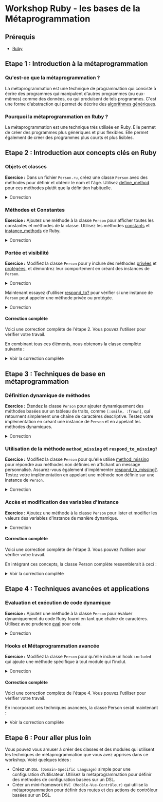 # Workshop Ruby - les bases de la Métaprogrammation

## Prérequis

- [Ruby](https://www.ruby-lang.org/fr/documentation/installation/)

## Etape 1 : Introduction à la métaprogrammation

### Qu'est-ce que la métaprogrammation ?

La métaprogrammation est une technique de programmation qui consiste à écrire des programmes qui manipulent d'autres programmes (ou eux-mêmes) comme des données, ou qui produisent de tels programmes. C'est une forme d'abstraction qui permet de décrire des [algorithmes génériques](https://a3soft.fr/algorithme-sequentiel/).

### Pourquoi la métaprogrammation en Ruby ?

La métaprogrammation est une technique très utilisée en Ruby. Elle permet de créer des programmes plus génériques et plus flexibles. Elle permet également de créer des programmes plus courts et plus lisibles.

## Etape 2 : Introduction aux concepts clés en Ruby

### Objets et classes 

**Exercice :** Dans un fichier `Person.ru`, créez une classe `Person` avec des méthodes pour définir et obtenir le nom et l'âge. Utilisez [define_method](https://ruby-doc.org/3.2.2/Module.html#method-i-define_method) pour ces méthodes plutôt que la définition habituelle.

<details><summary markdown="span">Correction</summary>

```ruby
class Person
  [:name, :age].each do |prop|
    define_method("#{prop}") { instance_variable_get("@#{prop}") }
    define_method("#{prop}=") { |val| instance_variable_set("@#{prop}", val) }
  end
end
```

</details>

### Méthodes et Constantes

**Exercice :** Ajoutez une méthode à la classe `Person` pour afficher toutes les constantes et méthodes de la classe. Utilisez les méthodes [constants](https://ruby-doc.org/3.2.2/Module.html#method-i-constants) et [instance_methods](https://ruby-doc.org/3.2.2/Module.html#method-i-instance_methods) de Ruby.

<details><summary markdown="span">Correction</summary>

```ruby
class Person
  def self.details
    puts "Constantes: #{self.constants}"
    puts "Méthodes: #{self.instance_methods(false)}"
  end
end
```

</details>

### Portée et visibilité

**Exercice :** Modifiez la classe `Person` pour y inclure des méthodes [privées](https://ruby-doc.org/3.2.2/Module.html#method-i-private) et [protégées](https://ruby-doc.org/3.2.2/Module.html#method-i-protected), et démontrez leur comportement en créant des instances de `Person`.

<details><summary markdown="span">Correction</summary>

```ruby
class Person
  def public_method
    "Ceci est une méthode publique."
  end

  private

  def private_method
    "Ceci est une méthode privée."
  end

  protected

  def protected_method
    "Ceci est une méthode protégée."
  end
end
```

</details>

Maintenant essayez d'utiliser [respond_to?](https://ruby-doc.org/3.2.2/Object.html#method-i-respond_to-3F) pour vérifier si une instance de `Person` peut appeler une méthode privée ou protégée.

<details><summary markdown="span">Correction</summary>

```ruby
class Person
  def interact_with_another_person(other_person)
    if other_person.respond_to?(:protected_method)
      "Interagir avec une méthode protégée: #{other_person.protected_method}"
    else
      "Impossible d'interagir avec une méthode protégée."
    end
  end
end
```

</details>

#### Correction complète

Voici une correction complète de l'étape 2. Vous pouvez l'utiliser pour vérifier votre travail.

En combinant tous ces éléments, nous obtenons la classe complète suivante :

<details><summary markdown="span">Voir la correction complète</summary>

```ruby
class Person
  [:name, :age].each do |prop|
    define_method("#{prop}") { instance_variable_get("@#{prop}") }
    define_method("#{prop}=") { |val| instance_variable_set("@#{prop}", val) }
  end

  def self.details
    puts "Constantes: #{self.constants}"
    puts "Méthodes: #{self.instance_methods(false)}"
  end

  def public_method
    "Ceci est une méthode publique."
  end

  def interact_with_another_person(other_person)
    if other_person.respond_to?(:protected_method)
      "Interagir avec une méthode protégée: #{other_person.protected_method}"
    else
      "Impossible d'interagir avec une méthode protégée."
    end
  end

  private

  def private_method
    "Ceci est une méthode privée."
  end

  protected

  def protected_method
    "Ceci est une méthode protégée."
  end
end
```

</details>

## Etape 3 : Techniques de base en métaprogrammation

### Définition dynamique de méthodes

**Exercice :** Étendez la classe `Person` pour ajouter dynamiquement des méthodes basées sur un tableau de traits, comme `[:smile, :frown]`, qui retournent simplement une chaîne de caractères descriptive. Testez votre implémentation en créant une instance de `Person` et en appelant les méthodes dynamiques.

<details><summary markdown="span">Correction</summary>

```ruby
class Person
  [:smile, :frown].each do |action|
    define_method(action) do
      "Person #{action}s"
    end
  end
end
```

</details>

### Utilisation de la méthode `method_missing` et `respond_to_missing?`

**Exercice :** Modifiez la classe `Person` pour qu'elle utilise [method_missing](https://ruby-doc.org/core-2.6.3/BasicObject.html#method-i-method_missing) pour répondre aux méthodes non définies en affichant un message personnalisé. Assurez-vous également d'implémenter [respond_to_missing?](https://ruby-doc.org/3.2.2/Object.html#method-i-respond_to_missing-3F). Testez votre implémentation en appelant une méthode non définie sur une instance de `Person`.

<details><summary markdown="span">Correction</summary>

```ruby
class Person
  def method_missing(method_name, *args, &block)
    "La méthode #{method_name} n'existe pas"
  end

  def respond_to_missing?(method_name, include_private = false)
    method_name.to_s.start_with?('dynamic_') || super
  end
end
```

</details>

### Accès et modification des variables d'instance

**Exercice :** Ajoutez une méthode à la classe `Person` pour lister et modifier les valeurs des variables d'instance de manière dynamique.

<details><summary markdown="span">Correction</summary>

```ruby
class Person
  def set_property(property_name, value)
    instance_variable_set("@#{property_name}", value)
  end

  def get_property(property_name)
    instance_variable_get("@#{property_name}")
  end
end
```

</details>

#### Correction complète

Voici une correction complète de l'étape 3. Vous pouvez l'utiliser pour vérifier votre travail.

En intégrant ces concepts, la classe Person complète ressemblerait à ceci :

<details><summary markdown="span">Voir la correction complète</summary>

```ruby
class Person
  [:name, :age, :smile, :frown].each do |prop|
    define_method("#{prop}") { instance_variable_get("@#{prop}") }
    define_method("#{prop}=") { |val| instance_variable_set("@#{prop}", val) }
  end

  def self.details
    puts "Constantes: #{self.constants}"
    puts "Méthodes: #{self.instance_methods(false)}"
  end

  def public_method
    "Ceci est une méthode publique."
  end

  def method_missing(method_name, *args, &block)
    "La méthode #{method_name} n'existe pas"
  end

  def respond_to_missing?(method_name, include_private = false)
    method_name.to_s.start_with?('dynamic_') || super
  end

  def set_property(property_name, value)
    instance_variable_set("@#{property_name}", value)
  end

  def get_property(property_name)
    instance_variable_get("@#{property_name}")
  end

  private

  def private_method
    "Ceci est une méthode privée."
  end

  protected

  def protected_method
    "Ceci est une méthode protégée."
  end
end
```

</details>

## Etape 4 : Techniques avancées et applications

### Evaluation et exécution de code dynamique

**Exercice :** Ajoutez une méthode à la classe `Person` pour évaluer dynamiquement du code Ruby fourni en tant que chaîne de caractères. Utilisez avec prudence [eval](https://ruby-doc.org/3.2.2/Kernel.html#method-i-eval) pour cela.

<details><summary markdown="span">Correction</summary>

```ruby
class Person
  def execute_dynamic_code(code)
    eval(code)
  end
end
```

</details>

### Hooks et Métaprogrammation avancée

**Exercice :** Modifiez la classe `Person` pour qu'elle inclue un hook `included` qui ajoute une méthode spécifique à tout module qui l'inclut.

<details><summary markdown="span">Correction</summary>

```ruby
module Greetings
  def self.included(base)
    base.class_eval do
      def greet
        "Bonjour du module #{self.class.name}"
      end
    end
  end
end

class Person
  include Greetings
end
```

</details>

#### Correction complète

Voici une correction complète de l'étape 4. Vous pouvez l'utiliser pour vérifier votre travail.

En incorporant ces techniques avancées, la classe Person serait maintenant :

<details><summary markdown="span">Voir la correction complète</summary>

```ruby
module Greetings
  def self.included(base)
    base.class_eval do
      def greet
        "Bonjour du module #{self.class.name}"
      end
    end
  end
end

class Person
  include Greetings

  [:name, :age, :smile, :frown].each do |prop|
    define_method("#{prop}") { instance_variable_get("@#{prop}") }
    define_method("#{prop}=") { |val| instance_variable_set("@#{prop}", val) }
  end

  def execute_dynamic_code(code)
    eval(code)
  end

  def method_missing(method_name, *args, &block)
    "La méthode #{method_name} n'existe pas"
  end

  def respond_to_missing?(method_name, include_private = false)
    method_name.to_s.start_with?('dynamic_') || super
  end

  def set_property(property_name, value)
    instance_variable_set("@#{property_name}", value)
  end

  def get_property(property_name)
    instance_variable_get("@#{property_name}")
  end

  private

  def private_method
    "Ceci est une méthode privée."
  end

  protected

  def protected_method
    "Ceci est une méthode protégée."
  end
end
```

</details>

## Etape 6 : Pour aller plus loin

Vous pouvez vous amuser à créer des classes et des modules qui utilisent les techniques de métaprogrammation que vous avez apprises dans ce workshop. Voici quelques idées :

- Créez un `DSL (Domain-Specific Language)` simple pour une configuration d'utilisateur. Utilisez la métaprogrammation pour définir des méthodes de configuration basées sur un DSL.
- Créer un mini-framework `MVC (Modèle-Vue-Contrôleur)` qui utilise la métaprogrammation pour définir des routes et des actions de contrôleur basées sur un DSL.
